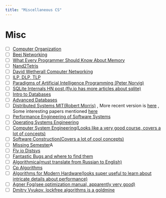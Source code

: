 ```yaml
---
title: "Miscellaneous CS"
---
```


# Misc

- [ ] [Computer Organization](https://youtube.com/playlist?list=PLhwVAYxlh5dvB1MkZrcRZy6x_a2yORNAu)
- [ ] [Beej Networking](https://beej.us/guide/bgnet/)
- [ ] [What Every Programmer Should Know About Memory](https://people.freebsd.org/~lstewart/articles/cpumemory.pdf)
- [ ] [Nand2Tetris](https://www.nand2tetris.org/)
- [ ] [David Wetherall Computer Networking](https://youtube.com/playlist?list=PLm556dMNleHc1MWN5BX9B2XkwkNE2Djiu)
- [ ] [ILP, DLP, TLP](https://youtube.com/playlist?list=PLeWkeA7esB-PcOTrTCvAsaCArnCMQkcNv)
- [ ] [Paradigms of Artificial Intelligence Programming (Peter Norvig)](https://news.ycombinator.com/item?id=32458048)
- [ ] [SQLite Internals HN post,(fly.io has more articles about sqlite)](https://news.ycombinator.com/item?id=32250426)
- [ ] [Intro to Databases](https://15445.courses.cs.cmu.edu/fall2022/)
- [ ] [Advanced Databases](https://15721.courses.cs.cmu.edu/spring2023/)
- [ ] [Distributed Systems MIT(Robert Morris)](http://nil.csail.mit.edu/6.824/2020/)
      , More recent version is [here](https://pdos.csail.mit.edu/6.824/) ,
      Some interesting papers mentioned
      [here](https://lieuzhenghong.com/mit_6.824_self_study/)
- [ ] [Performance Engineering of Software Systems](https://ocw.mit.edu/courses/6-172-performance-engineering-of-software-systems-fall-2018/)
- [ ] [Operating Systems Engineering](https://ocw.mit.edu/courses/6-828-operating-system-engineering-fall-2012/pages/lecture-notes-and-readings/)
- [ ] [Computer System Engineering(Looks like a very good course, covers a lot of concepts)](https://ocw.mit.edu/courses/6-033-computer-system-engineering-spring-2018/)
- [ ] [Software Construction(Covers a lot of cool concepts)](http://web.mit.edu/6.005/www/archive/)
- [ ] [Missing Semester](https://news.ycombinator.com/item?id=22226380)A
- [ ] [Fly io Distsys](https://fly.io/dist-sys/)
- [ ] [Fantastic Bugs and where to find them](https://cmu-fantastic-bugs.github.io/)
- [ ] [Algorithmica(must translate from Russian to English)](https://ru.algorithmica.org/)
- [ ] [Cp Algorithms](https://cp-algorithms.com/)
- [ ] [Algorithms for Modern Hardware(looks super useful to learn about intricate details about performance)](https://en.algorithmica.org/hpc/)
- [ ] [Agner Fog(see optimization manual, apparently very good)](https://www.agner.org/optimize)
- [ ] [Dmitry Vyukov, lockfree algorithms is a goldmine](https://www.1024cores.net/)
